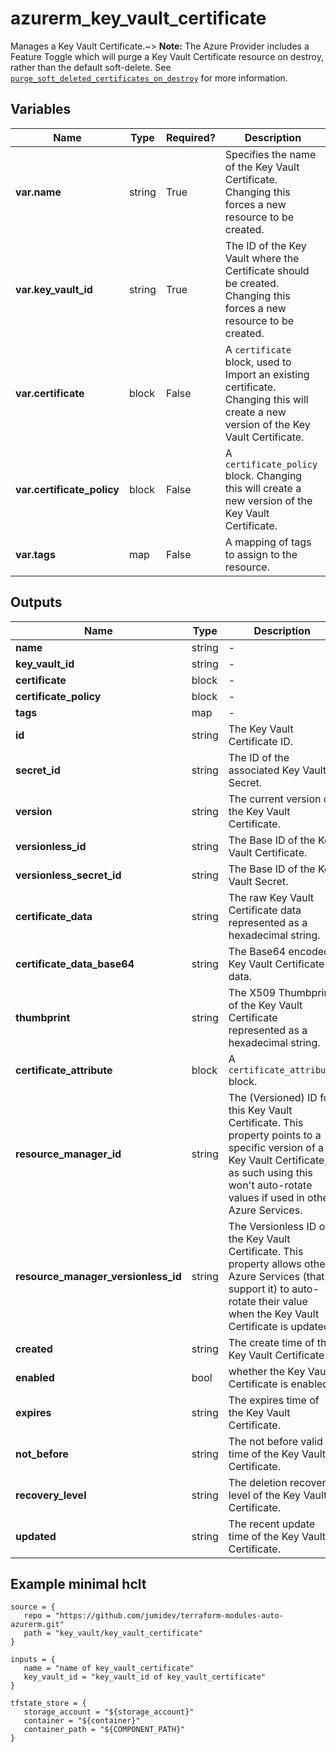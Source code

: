 # azurerm_key_vault_certificate

Manages a Key Vault Certificate.~> **Note:** The Azure Provider includes a Feature Toggle which will purge a Key Vault Certificate resource on destroy, rather than the default soft-delete. See [`purge_soft_deleted_certificates_on_destroy`](https://registry.terraform.io/providers/hashicorp/azurerm/latest/docs/guides/features-block#purge_soft_deleted_certificates_on_destroy) for more information.

## Variables

| Name | Type | Required? |  Description |
| ---- | ---- | --------- |  ----------- |
| **var.name** | string | True | Specifies the name of the Key Vault Certificate. Changing this forces a new resource to be created. | 
| **var.key_vault_id** | string | True | The ID of the Key Vault where the Certificate should be created. Changing this forces a new resource to be created. | 
| **var.certificate** | block | False | A `certificate` block, used to Import an existing certificate. Changing this will create a new version of the Key Vault Certificate. | 
| **var.certificate_policy** | block | False | A `certificate_policy` block. Changing this will create a new version of the Key Vault Certificate. | 
| **var.tags** | map | False | A mapping of tags to assign to the resource. | 



## Outputs

| Name | Type | Description |
| ---- | ---- | --------- | 
| **name** | string  | - | 
| **key_vault_id** | string  | - | 
| **certificate** | block  | - | 
| **certificate_policy** | block  | - | 
| **tags** | map  | - | 
| **id** | string  | The Key Vault Certificate ID. | 
| **secret_id** | string  | The ID of the associated Key Vault Secret. | 
| **version** | string  | The current version of the Key Vault Certificate. | 
| **versionless_id** | string  | The Base ID of the Key Vault Certificate. | 
| **versionless_secret_id** | string  | The Base ID of the Key Vault Secret. | 
| **certificate_data** | string  | The raw Key Vault Certificate data represented as a hexadecimal string. | 
| **certificate_data_base64** | string  | The Base64 encoded Key Vault Certificate data. | 
| **thumbprint** | string  | The X509 Thumbprint of the Key Vault Certificate represented as a hexadecimal string. | 
| **certificate_attribute** | block  | A `certificate_attribute` block. | 
| **resource_manager_id** | string  | The (Versioned) ID for this Key Vault Certificate. This property points to a specific version of a Key Vault Certificate, as such using this won't auto-rotate values if used in other Azure Services. | 
| **resource_manager_versionless_id** | string  | The Versionless ID of the Key Vault Certificate. This property allows other Azure Services (that support it) to auto-rotate their value when the Key Vault Certificate is updated. | 
| **created** | string  | The create time of the Key Vault Certificate. | 
| **enabled** | bool  | whether the Key Vault Certificate is enabled. | 
| **expires** | string  | The expires time of the Key Vault Certificate. | 
| **not_before** | string  | The not before valid time of the Key Vault Certificate. | 
| **recovery_level** | string  | The deletion recovery level of the Key Vault Certificate. | 
| **updated** | string  | The recent update time of the Key Vault Certificate. | 

## Example minimal hclt

```hcl
source = {
   repo = "https://github.com/jumidev/terraform-modules-auto-azurerm.git" 
   path = "key_vault/key_vault_certificate" 
}

inputs = {
   name = "name of key_vault_certificate" 
   key_vault_id = "key_vault_id of key_vault_certificate" 
}

tfstate_store = {
   storage_account = "${storage_account}" 
   container = "${container}" 
   container_path = "${COMPONENT_PATH}" 
}


```